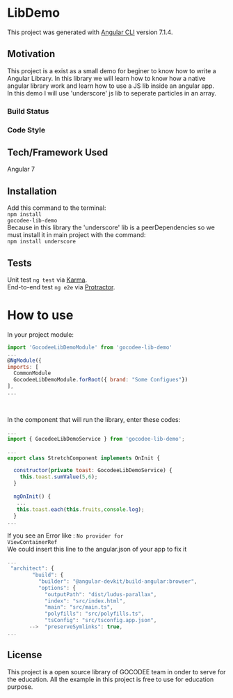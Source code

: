 # LibDemo

This project was generated with [Angular CLI](https://github.com/angular/angular-cli) version 7.1.4.

## Motivation

This project is a exist as a small demo for beginer to know how to write a Angular Library. In this library we will learn how to know how a native angular library work and learn how to use a JS lib inside an angular app.<br/>
In this demo I will use 'underscore' js lib to seperate particles in an array.

### Build Status

### Code Style

## Tech/Framework Used
Angular 7 

## Installation
Add this command to the terminal:<br/>
<code>npm install gocodee-lib-demo</code><br/>
Because in this library the 'underscore' lib is a peerDependencies so we must install it in main project with the command: <br/>
<code>npm install underscore</code>

## Tests
Unit test 
<code>ng test</code> via [Karma](https://karma-runner.github.io).<br/>
End-to-end test
<code>ng e2e</code> via [Protractor](http://www.protractortest.org/).
 
# How to use
In your project module:<br/>
  ```javascript
  import 'GocodeeLibDemoModule' from 'gocodee-lib-demo'
  ...
  @NgModule({
  imports: [
    CommonModule
    GocodeeLibDemoModule.forRoot({ brand: "Some Configues"})
  ],
  ...
  ```
<br/>

In the component that will run the library, enter these codes:<br/>

```javascript
...
import { GocodeeLibDemoService } from 'gocodee-lib-demo';

...
export class StretchComponent implements OnInit {

  constructor(private toast: GocodeeLibDemoService) { 
    this.toast.sumValue(5,6);
  }
  
  ngOnInit() {
   ...
   this.toast.each(this.fruits,console.log);
  }
...
```
If you see an Error like : 
<code>No provider for ViewContainerRef</code><br/>
We could insert this line to the angular.json of your app to fix it
```javascript
...
 "architect": {
        "build": {
          "builder": "@angular-devkit/build-angular:browser",
          "options": {
            "outputPath": "dist/ludus-parallax",
            "index": "src/index.html",
            "main": "src/main.ts",
            "polyfills": "src/polyfills.ts",
            "tsConfig": "src/tsconfig.app.json",
       -->  "preserveSymlinks": true,
...
```

## License
This project is a open source library of GOCODEE team in onder to serve for the education. All the example in this project is free to use for education purpose.
